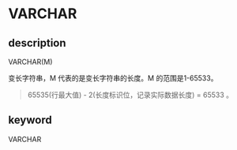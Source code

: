 # VARCHAR

## description

VARCHAR(M)

变长字符串，M 代表的是变长字符串的长度。M 的范围是1-65533。
> 65535(行最大值) - 2(长度标识位，记录实际数据长度) = 65533 。

## keyword

VARCHAR
